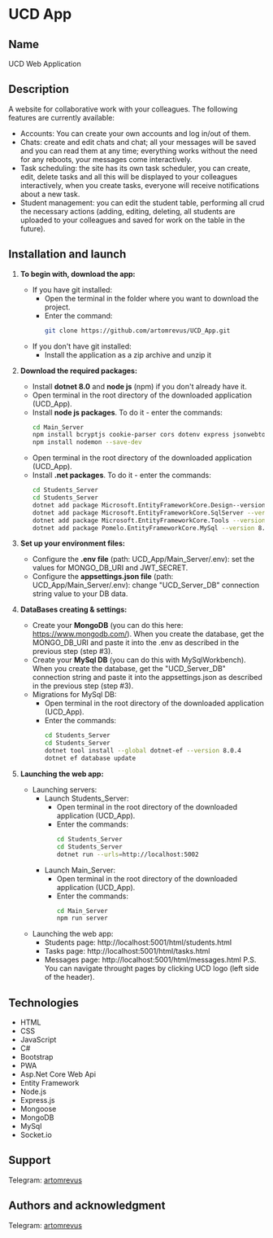 # UCD App

## Name
UCD Web Application

## Description
A website for collaborative work with your colleagues. The following features are currently available: 
- Accounts: You can create your own accounts and log in/out of them.
- Chats: create and edit chats and chat; all your messages will be saved and you can read them at any time; everything works without the need for any reboots, your messages come interactively. 
- Task scheduling: the site has its own task scheduler, you can create, edit, delete tasks and all this will be displayed to your colleagues interactively, when you create tasks, everyone will receive notifications about a new task.
- Student management: you can edit the student table, performing all crud the necessary actions (adding, editing, deleting, all students are uploaded to your colleagues and saved for work on the table in the future).

## Installation and launch
1. **To begin with, download the app:** 
    - If you have git installed: 
        - Open the terminal in the folder where you want to download the project.
        - Enter the command: 
            ```bash
            git clone https://github.com/artomrevus/UCD_App.git
    - If you don't have git installed: 
        - Install the application as a zip archive and unzip it


2. **Download the required packages:**
    - Install **dotnet 8.0** and **node js** (npm) if you don't already have it.
    - Open terminal in the root directory of the downloaded application (UCD_App).
    - Install **node js packages**. To do it - enter the commands: 
        ```bash
        cd Main_Server
        npm install bcryptjs cookie-parser cors dotenv express jsonwebtoken mongoose socket.io
        npm install nodemon --save-dev
    - Open terminal in the root directory of the downloaded application (UCD_App).
    - Install **.net packages**. To do it - enter the commands: 
        ```bash
        cd Students_Server
        cd Students_Server
        dotnet add package Microsoft.EntityFrameworkCore.Design--version 8.0.4
        dotnet add package Microsoft.EntityFrameworkCore.SqlServer --version 8.0.4
        dotnet add package Microsoft.EntityFrameworkCore.Tools --version 8.0.4
        dotnet add package Pomelo.EntityFrameworkCore.MySql --version 8.0.2


3. **Set up your environment files:**
    - Configure the **.env file** (path: UCD_App/Main_Server/.env): set the values for MONGO_DB_URI and JWT_SECRET.
    - Configure the **appsettings.json file** (path: UCD_App/Main_Server/.env): change "UCD_Server_DB" connection string value to your DB data.


4. **DataBases creating & settings:**
    - Create your **MongoDB** (you can do this here: https://www.mongodb.com/). When you create the database, get the MONGO_DB_URI and paste it into the .env as described in the previous step (step #3).
    - Create your **MySql DB** (you can do this with MySqlWorkbench). When you create the database, get the "UCD_Server_DB" connection string and paste it into the appsettings.json as described in the previous step (step #3).
    - Migrations for MySql DB: 
        - Open terminal in the root directory of the downloaded application (UCD_App).
        - Enter the commands: 
            ```bash
            cd Students_Server
            cd Students_Server
            dotnet tool install --global dotnet-ef --version 8.0.4
            dotnet ef database update       


5. **Launching the web app:**
    - Launching servers: 
        - Launch Students_Server:
             - Open terminal in the root directory of the downloaded application (UCD_App).
             - Enter the commands: 
                ```bash
                cd Students_Server
                cd Students_Server     
                dotnet run --urls=http://localhost:5002
        - Launch Main_Server:
             - Open terminal in the root directory of the downloaded application (UCD_App).
             - Enter the commands: 
                ```bash
                cd Main_Server   
                npm run server
    - Launching the web app:
        - Students page: http://localhost:5001/html/students.html
        - Tasks page: http://localhost:5001/html/tasks.html
        - Messages page: http://localhost:5001/html/messages.html
        P.S. You can navigate throught pages by clicking UCD logo (left side of the header). 

## Technologies
- HTML
- CSS
- JavaScript
- С#
- Bootstrap
- PWA
- Asp.Net Core Web Api
- Entity Framework
- Node.js
- Express.js
- Mongoose
- MongoDB
- MySql
- Socket.io

## Support
Telegram: [artomrevus](https://t.me/artomrevus)

## Authors and acknowledgment
Telegram: [artomrevus](https://t.me/artomrevus)
